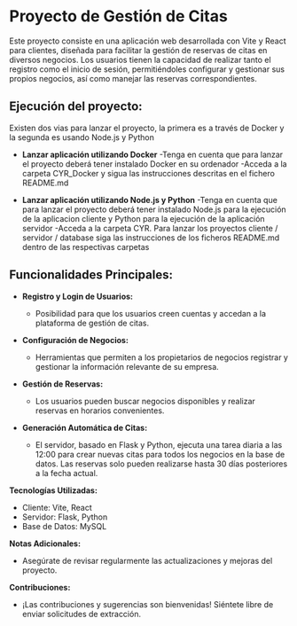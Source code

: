 # Proyecto de Gestión de Citas

Este proyecto consiste en una aplicación web desarrollada con Vite y React para clientes, diseñada para facilitar la gestión de reservas de citas en diversos negocios. Los usuarios tienen la capacidad de realizar tanto el registro como el inicio de sesión, permitiéndoles configurar y gestionar sus propios negocios, así como manejar las reservas correspondientes.

## Ejecución del proyecto:

  Existen dos vias para lanzar el proyecto, la primera es a través de Docker y la segunda es usando Node.js y Python

  - **Lanzar aplicación utilizando Docker**
    -Tenga en cuenta que para lanzar el proyecto deberá tener instalado Docker en su ordenador
    -Acceda a la carpeta CYR_Docker y sigua las instrucciones descritas en el fichero README.md

  - **Lanzar aplicación utilizando Node.js y Python**
    -Tenga en cuenta que para lanzar el proyecto deberá tener instalado Node.js para la ejecución de la aplicacion cliente y Python para la ejecución de la aplicación servidor
    -Acceda a la carpeta CYR. Para lanzar los proyectos cliente / servidor / database siga las instrucciones de los ficheros README.md dentro de las respectivas carpetas

## Funcionalidades Principales:

- **Registro y Login de Usuarios:**
  - Posibilidad para que los usuarios creen cuentas y accedan a la plataforma de gestión de citas.

- **Configuración de Negocios:**
  - Herramientas que permiten a los propietarios de negocios registrar y gestionar la información relevante de su empresa.

- **Gestión de Reservas:**
  - Los usuarios pueden buscar negocios disponibles y realizar reservas en horarios convenientes.

- **Generación Automática de Citas:**
  - El servidor, basado en Flask y Python, ejecuta una tarea diaria a las 12:00 para crear nuevas citas para todos los negocios en la base de datos. Las reservas solo pueden realizarse hasta 30 días posteriores a la fecha actual.

**Tecnologías Utilizadas:**

- Cliente: Vite, React
- Servidor: Flask, Python
- Base de Datos: MySQL

**Notas Adicionales:**

- Asegúrate de revisar regularmente las actualizaciones y mejoras del proyecto.

**Contribuciones:**

- ¡Las contribuciones y sugerencias son bienvenidas! Siéntete libre de enviar solicitudes de extracción.

